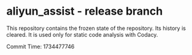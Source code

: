 # aliyun_assist - release branch

This repository contains the frozen state of the repository.
Its history is cleared. It is used only for static code
analysis with Codacy.

Commit Time: 1734477746